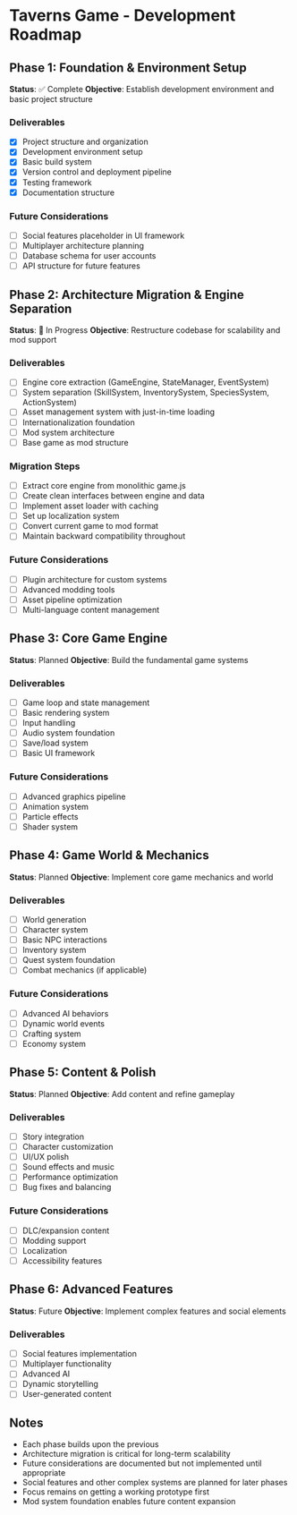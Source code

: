 # Taverns Game - Development Roadmap

## Phase 1: Foundation & Environment Setup
**Status**: ✅ Complete
**Objective**: Establish development environment and basic project structure

### Deliverables
- [x] Project structure and organization
- [x] Development environment setup
- [x] Basic build system
- [x] Version control and deployment pipeline
- [x] Testing framework
- [x] Documentation structure

### Future Considerations
- [ ] Social features placeholder in UI framework
- [ ] Multiplayer architecture planning
- [ ] Database schema for user accounts
- [ ] API structure for future features

## Phase 2: Architecture Migration & Engine Separation
**Status**: 🔄 In Progress
**Objective**: Restructure codebase for scalability and mod support

### Deliverables
- [ ] Engine core extraction (GameEngine, StateManager, EventSystem)
- [ ] System separation (SkillSystem, InventorySystem, SpeciesSystem, ActionSystem)
- [ ] Asset management system with just-in-time loading
- [ ] Internationalization foundation
- [ ] Mod system architecture
- [ ] Base game as mod structure

### Migration Steps
- [ ] Extract core engine from monolithic game.js
- [ ] Create clean interfaces between engine and data
- [ ] Implement asset loader with caching
- [ ] Set up localization system
- [ ] Convert current game to mod format
- [ ] Maintain backward compatibility throughout

### Future Considerations
- [ ] Plugin architecture for custom systems
- [ ] Advanced modding tools
- [ ] Asset pipeline optimization
- [ ] Multi-language content management

## Phase 3: Core Game Engine
**Status**: Planned
**Objective**: Build the fundamental game systems

### Deliverables
- [ ] Game loop and state management
- [ ] Basic rendering system
- [ ] Input handling
- [ ] Audio system foundation
- [ ] Save/load system
- [ ] Basic UI framework

### Future Considerations
- [ ] Advanced graphics pipeline
- [ ] Animation system
- [ ] Particle effects
- [ ] Shader system

## Phase 4: Game World & Mechanics
**Status**: Planned
**Objective**: Implement core game mechanics and world

### Deliverables
- [ ] World generation
- [ ] Character system
- [ ] Basic NPC interactions
- [ ] Inventory system
- [ ] Quest system foundation
- [ ] Combat mechanics (if applicable)

### Future Considerations
- [ ] Advanced AI behaviors
- [ ] Dynamic world events
- [ ] Crafting system
- [ ] Economy system

## Phase 5: Content & Polish
**Status**: Planned
**Objective**: Add content and refine gameplay

### Deliverables
- [ ] Story integration
- [ ] Character customization
- [ ] UI/UX polish
- [ ] Sound effects and music
- [ ] Performance optimization
- [ ] Bug fixes and balancing

### Future Considerations
- [ ] DLC/expansion content
- [ ] Modding support
- [ ] Localization
- [ ] Accessibility features

## Phase 6: Advanced Features
**Status**: Future
**Objective**: Implement complex features and social elements

### Deliverables
- [ ] Social features implementation
- [ ] Multiplayer functionality
- [ ] Advanced AI
- [ ] Dynamic storytelling
- [ ] User-generated content

## Notes
- Each phase builds upon the previous
- Architecture migration is critical for long-term scalability
- Future considerations are documented but not implemented until appropriate
- Social features and other complex systems are planned for later phases
- Focus remains on getting a working prototype first
- Mod system foundation enables future content expansion 